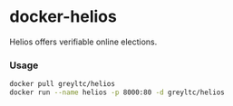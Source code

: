 # docker-helios
Helios offers verifiable online elections.

### Usage
```bash
docker pull greyltc/helios
docker run --name helios -p 8000:80 -d greyltc/helios
```
